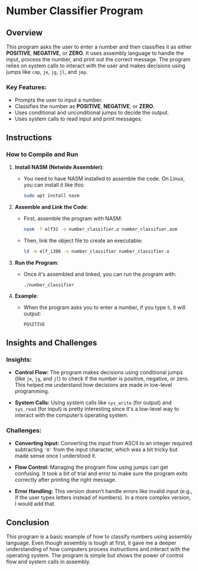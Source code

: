 # Number Classifier Program

## Overview
This program asks the user to enter a number and then classifies it as either **POSITIVE**, **NEGATIVE**, or **ZERO**. It uses assembly language to handle the input, process the number, and print out the correct message. The program relies on system calls to interact with the user and makes decisions using jumps like `cmp`, `je`, `jg`, `jl`, and `jmp`.

### Key Features:
- Prompts the user to input a number.
- Classifies the number as **POSITIVE**, **NEGATIVE**, or **ZERO**.
- Uses conditional and unconditional jumps to decide the output.
- Uses system calls to read input and print messages.

## Instructions

### How to Compile and Run

1. **Install NASM (Netwide Assembler)**:
   - You need to have NASM installed to assemble the code. On Linux, you can install it like this:
     ```bash
     sudo apt install nasm
     ```

2. **Assemble and Link the Code**:
   - First, assemble the program with NASM:
     ```bash
     nasm -f elf32 -o number_classifier.o number_classifier.asm
     ```
   - Then, link the object file to create an executable:
     ```bash
     ld -m elf_i386 -o number_classifier number_classifier.o
     ```

3. **Run the Program**:
   - Once it's assembled and linked, you can run the program with:
     ```bash
     ./number_classifier
     ```

4. **Example**:
   - When the program asks you to enter a number, if you type `5`, it will output:
     ```
     POSITIVE
     ```

## Insights and Challenges

### Insights:
- **Control Flow:** The program makes decisions using conditional jumps (like `je`, `jg`, and `jl`) to check if the number is positive, negative, or zero. This helped me understand how decisions are made in low-level programming.
  
- **System Calls:** Using system calls like `sys_write` (for output) and `sys_read` (for input) is pretty interesting since it's a low-level way to interact with the computer’s operating system.

### Challenges:
- **Converting Input:** Converting the input from ASCII to an integer required subtracting `'0'` from the input character, which was a bit tricky but made sense once I understood it.
  
- **Flow Control:** Managing the program flow using jumps can get confusing. It took a bit of trial and error to make sure the program exits correctly after printing the right message.

- **Error Handling:** This version doesn’t handle errors like invalid input (e.g., if the user types letters instead of numbers). In a more complex version, I would add that.

## Conclusion
This program is a basic example of how to classify numbers using assembly language. Even though assembly is tough at first, it gave me a deeper understanding of how computers process instructions and interact with the operating system. The program is simple but shows the power of control flow and system calls in assembly.
